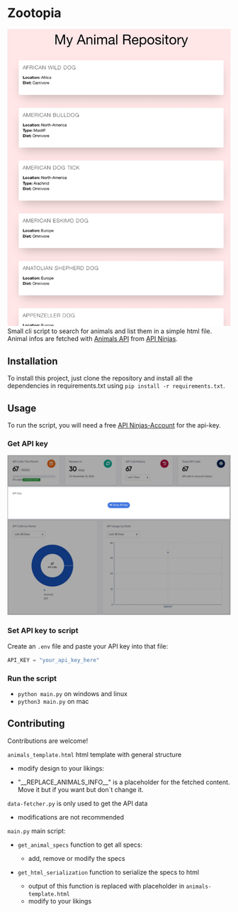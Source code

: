 # Zootopia

![img](images/html.jpg)
Small cli script to search for animals and list them in a simple html file. Animal infos are fetched with [Animals API](https://api-ninjas.com/api/animals) from [API Ninjas](https://api-ninjas.com/).

## Installation

To install this project, just clone the repository and install all the dependencies in requirements.txt using `pip install -r requirements.txt`.

## Usage

To run the script, you will need a free [API Ninjas-Account](https://api-ninjas.com/) for the api-key.

### Get API key

![img](images/API-Key.jpg)

### Set API key to script

Create an `.env` file and paste your API key into that file:

```py
API_KEY = "your_api_key_here"
```

### Run the script

- `python main.py` on windows and linux
- `python3 main.py` on mac

## Contributing

Contributions are welcome!

`animals_template.html` html template with general structure

- modify design to your likings:

- "\_\_REPLACE_ANIMALS_INFO\_\_" is a placeholder for the fetched content. Move it but if you want but don´t change it.

`data-fetcher.py` is only used to get the API data

- modifications are not recommended

`main.py` main script:

- `get_animal_specs` function to get all specs:

  - add, remove or modify the specs

- `get_html_serialization` function to serialize the specs to html
  - output of this function is replaced with placeholder in `animals-template.html`
  - modify to your likings
